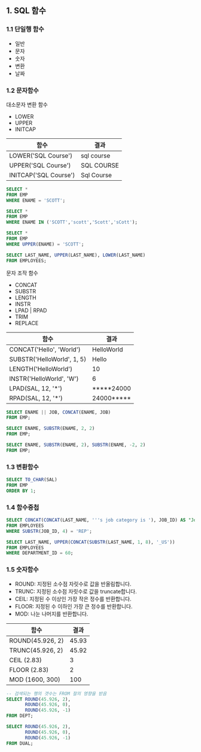 ## 1. SQL 함수
### 1.1 단일행 함수
* 일반
* 문자
* 숫자
* 변환
* 날짜

### 1.2 문자함수
대소문자 변환 함수
* LOWER
* UPPER
* INITCAP

| 함수 | 결과 |
|---|---|
| LOWER('SQL Course') | sql course |
| UPPER('SQL Course') | SQL COURSE |
| INITCAP('SQL Course')  | Sql Course |

```SQL
SELECT *
FROM EMP
WHERE ENAME = 'SCOTT';

SELECT *
FROM EMP
WHERE ENAME IN ('SCOTT','scott','Scott','sCott');

SELECT *
FROM EMP
WHERE UPPER(ENAME) = 'SCOTT';

SELECT LAST_NAME, UPPER(LAST_NAME), LOWER(LAST_NAME)
FROM EMPLOYEES; 
```

문자 조작 함수
* CONCAT
* SUBSTR
* LENGTH
* INSTR
* LPAD | RPAD
* TRIM
* REPLACE

| 함수 | 결과 |
|---|---|
| CONCAT('Hello', 'World') | HelloWorld |
| SUBSTR('HelloWorld', 1, 5) | Hello |
| LENGTH('HelloWorld') | 10 |
| INSTR('HelloWorld', 'W') | 6 |
| LPAD(SAL, 12, '*') | *****24000 |
| RPAD(SAL, 12, '*') | 24000***** |


```SQL
SELECT ENAME || JOB, CONCAT(ENAME, JOB)
FROM EMP;

SELECT ENAME, SUBSTR(ENAME, 2, 2)
FROM EMP;

SELECT ENAME, SUBSTR(ENAME, 2), SUBSTR(ENAME, -2, 2)
FROM EMP;
```

### 1.3 변환함수
```SQL
SELECT TO_CHAR(SAL)
FROM EMP
ORDER BY 1;
```

### 1.4 함수중첩
```SQL
SELECT CONCAT(CONCAT(LAST_NAME, '''s job category is '), JOB_ID) AS "Job"
FROM EMPLOYEES
WHERE SUBSTR(JOB_ID, 4) = 'REP';

SELECT LAST_NAME, UPPER(CONCAT(SUBSTR(LAST_NAME, 1, 8), '_US'))
FROM EMPLOYEES
WHERE DEPARTMENT_ID = 60;
```

### 1.5 숫자함수
* ROUND: 지정된 소수점 자릿수로 값을 반올림합니다.
* TRUNC: 지정된 소수점 자릿수로 값을 truncate합니다.
* CEIL: 지정된 수 이상인 가장 작은 정수를 반환합니다.
* FLOOR: 지정된 수 이하인 가장 큰 정수를 반환합니다.
* MOD: 나눈 나머지를 반환합니다.

| 함수 | 결과 |
|---|---|
| ROUND(45.926, 2) | 45.93 |
| TRUNC(45.926, 2) | 45.92 |
| CEIL (2.83) | 3 |
| FLOOR (2.83) | 2 |
| MOD (1600, 300) | 100 |

```SQL
-- 검색되는 행의 갯수는 FROM 절의 영향을 받음
SELECT ROUND(45.926, 2),
       ROUND(45.926, 0),
       ROUND(45.926, -1)
FROM DEPT;

SELECT ROUND(45.926, 2),
       ROUND(45.926, 0),
       ROUND(45.926, -1)
FROM DUAL;
```
